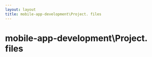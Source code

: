 ```yaml
---
layout: layout
title: mobile-app-development\Project. files
---
```


# mobile-app-development\Project. files

